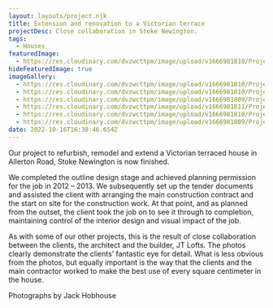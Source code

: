 ```yaml
---
layout: layouts/project.njk
title: Extension and renovation to a Victorian terrace
projectDesc: Close collaboration in Stoke Newington.
tags:
  - Houses
featuredImage:
  - https://res.cloudinary.com/dvzwcttpm/image/upload/v1666981810/Projects/Extension%20and%20renovation%20to%20a%20Victorian%20terrace/allerton-road-architecture-douglas-architects-02_dwt6o0.jpg
hideFeaturedImage: true
imageGallery:
  - https://res.cloudinary.com/dvzwcttpm/image/upload/v1666981810/Projects/Extension%20and%20renovation%20to%20a%20Victorian%20terrace/glass-extensiopn-allerton-road-04_sgbrhw.jpg
  - https://res.cloudinary.com/dvzwcttpm/image/upload/v1666981810/Projects/Extension%20and%20renovation%20to%20a%20Victorian%20terrace/allerton-road-architecture-douglas-architects-02_dwt6o0.jpg
  - https://res.cloudinary.com/dvzwcttpm/image/upload/v1666981809/Projects/Extension%20and%20renovation%20to%20a%20Victorian%20terrace/2-allerton_road_architect_N16_zs3yho.jpg
  - https://res.cloudinary.com/dvzwcttpm/image/upload/v1666981811/Projects/Extension%20and%20renovation%20to%20a%20Victorian%20terrace/allerton-road-extension-douglas-architects-03_wj76tn.jpg
  - https://res.cloudinary.com/dvzwcttpm/image/upload/v1666981810/Projects/Extension%20and%20renovation%20to%20a%20Victorian%20terrace/architecture-allerton-road-douglas-architects-01_wqgcxt.jpg
  - https://res.cloudinary.com/dvzwcttpm/image/upload/v1666981809/Projects/Extension%20and%20renovation%20to%20a%20Victorian%20terrace/douglas-architects-glass-extension-stoke-newington-3_v5akcp.jpg
date: 2022-10-16T16:38:46.654Z
---
```

Our project to refurbish, remodel and extend a Victorian terraced house in Allerton Road, Stoke Newington is now finished.

We completed the outline design stage and achieved planning permission for the job in 2012 – 2013. We subsequently set up the tender documents and assisted the client with arranging the main construction contract and the start on site for the construction work. At that point, and as planned from the outset, the client took the job on to see it through to completion, maintaining control of the interior design and visual impact of the job.

As with some of our other projects, this is the result of close collaboration between the clients, the architect and the builder, JT Lofts. The photos clearly demonstrate the clients’ fantastic eye for detail. What is less obvious from the photos, but equally important is the way that the clients and the main contractor worked to make the best use of every square centimeter in the house.

Photographs by Jack Hobhouse
